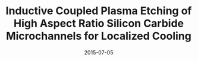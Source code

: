 ---
title: "Inductive Coupled Plasma Etching of High Aspect Ratio Silicon Carbide Microchannels for Localized Cooling"
collection: publications
permalink: /publication/2015-07-05-Sicmachine_2
date: 2015-07-05
venue: 'InterpackICNMM2015 '
paperurl: 'https://doi.org/10.1115/IPACK2015-48409'
citation: 'Dowling, K., Suria, A., Shankar, A., Lee, H., Won, Y., Asheghi, M., Goodson, K., Senesky, D., “Inductive Coupled Plasma Etching of High Aspect Ratio Silicon Carbide Microchannels for Localized Cooling”, presented at InterpackICNMM2015 at San Francisco, CA July 5-9, 2015. DOI: 10.1115/IPACK2015-48409'
link: 'https://doi.org/10.1115/IPACK2015-48409'
category: 'Sicmachine'

---